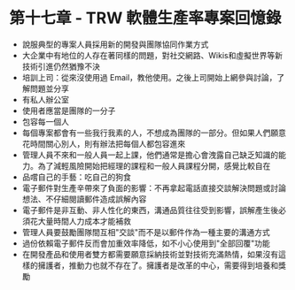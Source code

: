 # 第十七章 - TRW 軟體生產率專案回憶錄

* 說服典型的專案人員採用新的開發與團隊協同作業方式
* 大企業中有地位的人存在著同樣的問題，對社交網路、Wikis和虛擬世界等新技術引進仍然猶豫不決
* 培訓上司：從來沒使用過 Email，教他使用。之後上司開始上網參與討論，了解問題並分享
* 有私人辦公室
* 使用者應當是團隊的一分子
* 包容每一個人
* 每個專案都會有一些我行我素的人，不想成為團隊的一部分。但如果人們願意花時間關心別人，則有辦法把每個人都包容進來
* 管理人員不來和一般人員一起上課，他們通常是擔心會洩露自己缺乏知識的能力。為了減輕風險開始把經理的課程和一般人員課程分開，感覺比較自在
* 品嚐自己的手藝：吃自己的狗食
* 電子郵件對生產辛帶來了負面的影響：不再拿起電話直接交談解決問題或討論想法、不仔細閱讀郵件造成誤解內容
* 電子郵件是非互動、非人性化的東西，溝通品質往往受到影響，誤解產生後必須花大量時間人力成本才能補救
* 管理人員要鼓勵團隊間互相"交談"而不是以郵件作為一種主要的溝通方式
* 過份依賴電子郵件反而會加重效率降低，如不小心使用到"全部回覆"功能
* 在開發產品和使用者雙方都需要願意採納技術並對技術充滿熱情，如果沒有這樣的擁護者，推動力也就不存在了。擁護者是改革的中心，需要得到培養和獎勵
